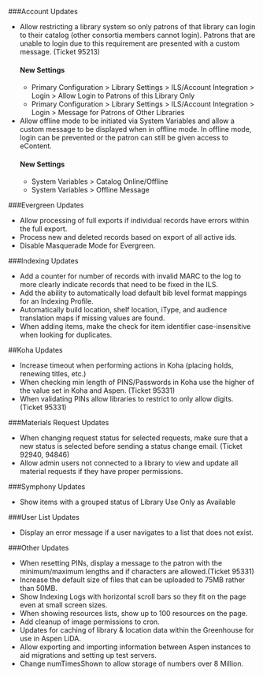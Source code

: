 ###Account Updates
- Allow restricting a library system so only patrons of that library can login to their catalog (other consortia members cannot login). Patrons that are unable to login due to this requirement are presented with a custom message. (Ticket 95213) 
  #### New Settings
  - Primary Configuration > Library Settings > ILS/Account Integration > Login > Allow Login to Patrons of this Library Only
  - Primary Configuration > Library Settings > ILS/Account Integration > Login > Message for Patrons of Other Libraries
- Allow offline mode to be initiated via System Variables and allow a custom message to be displayed when in offline mode. In offline mode, login can be prevented or the patron can still be given access to eContent. 
  #### New Settings
  - System Variables > Catalog Online/Offline
  - System Variables > Offline Message

###Evergreen Updates
- Allow processing of full exports if individual records have errors within the full export.
- Process new and deleted records based on export of all active ids. 
- Disable Masquerade Mode for Evergreen. 

###Indexing Updates
- Add a counter for number of records with invalid MARC to the log to more clearly indicate records that need to be fixed in the ILS.
- Add the ability to automatically load default bib level format mappings for an Indexing Profile. 
- Automatically build location, shelf location, iType, and audience translation maps if missing values are found.
- When adding items, make the check for item identifier case-insensitive when looking for duplicates. 

##Koha Updates
- Increase timeout when performing actions in Koha (placing holds, renewing titles, etc.)
- When checking min length of PINS/Passwords in Koha use the higher of the value set in Koha and Aspen. (Ticket 95331)
- When validating PINs allow libraries to restrict to only allow digits. (Ticket 95331)

###Materials Request Updates
- When changing request status for selected requests, make sure that a new status is selected before sending a status change email. (Ticket 92940, 94846)
- Allow admin users not connected to a library to view and update all material requests if they have proper permissions. 

###Symphony Updates
- Show items with a grouped status of Library Use Only as Available

###User List Updates
- Display an error message if a user navigates to a list that does not exist.

###Other Updates
- When resetting PINs, display a message to the patron with the minimum/maximum lengths and if characters are allowed.(Ticket 95331)
- Increase the default size of files that can be uploaded to 75MB rather than 50MB.
- Show Indexing Logs with horizontal scroll bars so they fit on the page even at small screen sizes. 
- When showing resources lists, show up to 100 resources on the page. 
- Add cleanup of image permissions to cron.
- Updates for caching of library & location data within the Greenhouse for use in Aspen LiDA.
- Allow exporting and importing information between Aspen instances to aid migrations and setting up test servers. 
- Change numTimesShown to allow storage of numbers over 8 Million.